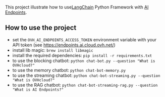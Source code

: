 This project illustrate how to use[LangChain](https://python.langchain.com/v0.2/) Python Framework with [AI Endpoints](https://endpoints.ai.cloud.ovh.net/).

## How to use the project

  - set the `OVH_AI_ENDPOINTS_ACCESS_TOKEN` environment variable with your API token (see https://endpoints.ai.cloud.ovh.net/)
  - install lib magic: `brew install libmagic`
  - install the required dependencies: `pip install -r requirements.txt`
  - to use the blocking chatbot: `python chat-bot.py --question "What is OVHcloud?"`
  - to use the memory chatbot: `python chat-bot-memory.py`
  - to use the streaming chatbot: `python chat-bot-streaming.py --question "What is OVHcloud?"`
  - to use the RAG chatbot: `python chat-bot-streaming-rag.py --question "What is AI Endpoints?"`